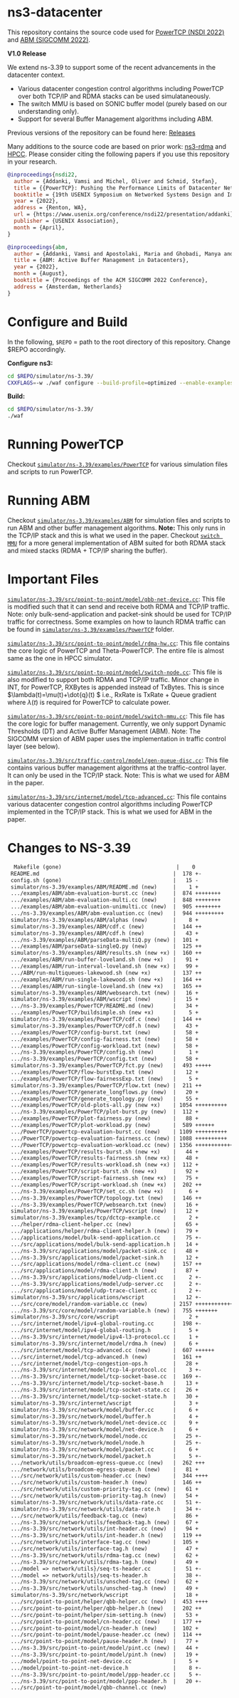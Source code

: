 
# ns3-datacenter

This repository contains the source code used for [PowerTCP (NSDI 2022)](https://www.usenix.org/conference/nsdi22/presentation/addanki) and [ABM (SIGCOMM 2022)](https://dl.acm.org/doi/10.1145/3544216.3544252).

**V1.0 Release**

We extend ns-3.39 to support some of the recent advancements in the datacenter context.
- Various datacenter congestion control algorithms including PowerTCP over both TCP/IP and RDMA stacks can be used simulataneously. 
- The switch MMU is based on SONIC buffer model (purely based on our understanding only). 
- Support for several Buffer Management algorithms including ABM.

Previous versions of the repository can be found here: [Releases](https://github.com/inet-tub/ns3-datacenter/releases/)

Many additions to the source code are based on prior work: [ns3-rdma](https://github.com/bobzhuyb/ns3-rdma) and [HPCC](https://github.com/alibaba-edu/High-Precision-Congestion-Control). Please consider citing the following papers if you use this repository in your research.

```bib
@inproceedings{nsdi22,
  author = {Addanki, Vamsi and Michel, Oliver and Schmid, Stefan},
  title = {{PowerTCP}: Pushing the Performance Limits of Datacenter Networks},
  booktitle = {19th USENIX Symposium on Networked Systems Design and Implementation (NSDI 22)},
  year = {2022},
  address = {Renton, WA},
  url = {https://www.usenix.org/conference/nsdi22/presentation/addanki},
  publisher = {USENIX Association},
  month = {April},
}

@inproceedings{abm,
  author = {Addanki, Vamsi and Apostolaki, Maria and Ghobadi, Manya and Schmid, Stefan and Vanbever, Laurent},
  title = {ABM: Active Buffer Management in Datacenters},
  year = {2022},
  month = {August},
  booktitle = {Proceedings of the ACM SIGCOMM 2022 Conference},
  address = {Amsterdam, Netherlands}
}

```

# Configure and Build

In the following, `$REPO` = path to the root directory of this repository. Change $REPO accordingly.

**Configure ns3:**

```bash
cd $REPO/simulator/ns-3.39/
CXXFLAGS=-w ./waf configure --build-profile=optimized --enable-examples --disable-tests --disable-python
```
**Build:**

```bash
cd $REPO/simulator/ns-3.39/
./waf
```

# Running PowerTCP

Checkout [`simulator/ns-3.39/examples/PowerTCP`](https://github.com/inet-tub/ns3-datacenter/tree/master/simulator/ns-3.39/examples/PowerTCP) for various simulation files and scripts to run PowerTCP. 

# Running ABM

Checkout [`simulator/ns-3.39/examples/ABM`](https://github.com/inet-tub/ns3-datacenter/tree/master/simulator/ns-3.39/examples/ABM) for simulation files and scripts to run ABM and other buffer management algorithms. **Note:** This only runs in the TCP/IP stack and this is what we used in the paper. Checkout [`switch MMU`](simulator/ns-3.39/src/point-to-point/model/switch-mmu.cc) for a more general implementation of ABM suited for both RDMA stack and mixed stacks (RDMA + TCP/IP sharing the buffer).


# Important Files

[`simulator/ns-3.39/src/point-to-point/model/qbb-net-device.cc`](https://github.com/inet-tub/ns3-datacenter/tree/master/simulator/ns-3.39/src/point-to-point/model/qbb-net-device.cc): This file is modified such that it can send and receive both RDMA and TCP/IP traffic. Note: only bulk-send-application and packet-sink should be used for TCP/IP traffic for correctness. Some examples on how to launch RDMA traffic can be found in [`simulator/ns-3.39/examples/PowerTCP`](https://github.com/inet-tub/ns3-datacenter/tree/master/simulator/ns-3.39/examples/PowerTCP) folder.

[`simulator/ns-3.39/src/point-to-point/model/rdma-hw.cc`](https://github.com/inet-tub/ns3-datacenter/tree/master/simulator/ns-3.39/src/point-to-point/model/rdma-hw.cc): This file contains the core logic of PowerTCP and Theta-PowerTCP. The entire file is almost same as the one in HPCC simulator.

[`simulator/ns-3.39/src/point-to-point/model/switch-node.cc`](https://github.com/inet-tub/ns3-datacenter/tree/master/simulator/ns-3.39/src/point-to-point/model/switch-node.cc): This file is also modified to support both RDMA and TCP/IP traffic. Minor change in INT, for PowerTCP, RXBytes is appended instead of TxBytes. This is since $\lambda(t)=\mu(t)+\dot{q}(t) $ i.e., RxRate is TxRate + Queue gradient where $\lambda(t)$ is required for PowerTCP to calculate power.

[`simulator/ns-3.39/src/point-to-point/model/switch-mmu.cc`](https://github.com/inet-tub/ns3-datacenter/tree/master/simulator/ns-3.39/src/point-to-point/model/switch-mmu.cc): This file has the core logic for buffer management. Currently, we only support Dynamic Thresholds (DT) and Active Buffer Management (ABM). Note: The SIGCOMM version of ABM paper uses the implementation in traffic control layer (see below).

[`simulator/ns-3.39/src/traffic-control/model/gen-queue-disc.cc`](https://github.com/inet-tub/ns3-datacenter/tree/master/simulator/ns-3.39/src/traffic-control/model/gen-queue-disc.cc): This file contains various buffer management algorithms at the traffic-control layer. It can only be used in the TCP/IP stack. Note: This is what we used for ABM in the paper.

[`simulator/ns-3.39/src/internet/model/tcp-advanced.cc`](https://github.com/inet-tub/ns3-datacenter/tree/master/simulator/ns-3.39/src/internet/model/tcp-advanced.cc): This file contains various datacenter congestion control algorithms including PowerTCP implemented in the TCP/IP stack. This is what we used for ABM in the paper.

# Changes to NS-3.39

```diff
  Makefile (gone)                                    |    0
 README.md                                          |  178 +-
 config.sh (gone)                                   |   15 -
 simulator/ns-3.39/examples/ABM/README.md (new)     |    1 +
 .../examples/ABM/abm-evaluation-burst.cc (new)     |  874 ++++++++
 .../examples/ABM/abm-evaluation-multi.cc (new)     |  848 ++++++++
 .../examples/ABM/abm-evaluation-unimulti.cc (new)  |  905 ++++++++
 .../ns-3.39/examples/ABM/abm-evaluation.cc (new)   |  944 +++++++++
 simulator/ns-3.39/examples/ABM/alphas (new)        |    8 +
 simulator/ns-3.39/examples/ABM/cdf.c (new)         |  144 ++
 simulator/ns-3.39/examples/ABM/cdf.h (new)         |   43 +
 .../ns-3.39/examples/ABM/parseData-multiQ.py (new) |  101 +
 .../examples/ABM/parseData-singleQ.py (new)        |  125 ++
 simulator/ns-3.39/examples/ABM/results.sh (new +x) |  160 ++
 .../examples/ABM/run-buffer-loveland.sh (new +x)   |   91 +
 .../examples/ABM/run-interval-loveland.sh (new +x) |   99 +
 .../ABM/run-multiqueues-lakewood.sh (new +x)       |  137 ++
 .../examples/ABM/run-single-lakewood.sh (new +x)   |  164 ++
 .../examples/ABM/run-single-loveland.sh (new +x)   |  165 ++
 simulator/ns-3.39/examples/ABM/websearch.txt (new) |   16 +
 simulator/ns-3.39/examples/ABM/wscript (new)       |   15 +
 .../ns-3.39/examples/PowerTCP/README.md (new)      |   34 +
 .../examples/PowerTCP/buildsimple.sh (new +x)      |    5 +
 simulator/ns-3.39/examples/PowerTCP/cdf.c (new)    |  144 ++
 simulator/ns-3.39/examples/PowerTCP/cdf.h (new)    |   43 +
 .../examples/PowerTCP/config-burst.txt (new)       |   58 +
 .../examples/PowerTCP/config-fairness.txt (new)    |   58 +
 .../examples/PowerTCP/config-workload.txt (new)    |   58 +
 .../ns-3.39/examples/PowerTCP/config.sh (new)      |    1 +
 .../ns-3.39/examples/PowerTCP/config.txt (new)     |   58 +
 simulator/ns-3.39/examples/PowerTCP/fct.py (new)   |  493 +++++
 .../examples/PowerTCP/flow-burstExp.txt (new)      |   12 +
 .../examples/PowerTCP/flow-fairnessExp.txt (new)   |    5 +
 simulator/ns-3.39/examples/PowerTCP/flow.txt (new) |  211 ++
 .../examples/PowerTCP/generate_longflows.py (new)  |   20 +
 .../examples/PowerTCP/generate_topology.py (new)   |   55 +
 .../examples/PowerTCP/old-plots-all.py (new +x)    | 1054 ++++++++++
 .../ns-3.39/examples/PowerTCP/plot-burst.py (new)  |  112 +
 .../examples/PowerTCP/plot-fairness.py (new)       |   88 +
 .../examples/PowerTCP/plot-workload.py (new)       |  589 ++++++
 .../PowerTCP/powertcp-evaluation-burst.cc (new)    | 1109 ++++++++++
 .../PowerTCP/powertcp-evaluation-fairness.cc (new) | 1088 ++++++++++
 .../PowerTCP/powertcp-evaluation-workload.cc (new) | 1356 ++++++++++++
 .../examples/PowerTCP/results-burst.sh (new +x)    |   44 +
 .../examples/PowerTCP/results-fairness.sh (new +x) |   48 +
 .../examples/PowerTCP/results-workload.sh (new +x) |  112 +
 .../examples/PowerTCP/script-burst.sh (new +x)     |   92 +
 .../examples/PowerTCP/script-fairness.sh (new +x)  |   75 +
 .../examples/PowerTCP/script-workload.sh (new +x)  |  202 ++
 .../ns-3.39/examples/PowerTCP/set_cc.sh (new +x)   |    6 +
 .../ns-3.39/examples/PowerTCP/topology.txt (new)   |  146 ++
 .../ns-3.39/examples/PowerTCP/websearch.txt (new)  |   16 +
 simulator/ns-3.39/examples/PowerTCP/wscript (new)  |   12 +
 simulator/ns-3.39/examples/tcp/dctcp-example.cc    |    2 +
 .../helper/rdma-client-helper.cc (new)             |   65 +
 .../applications/helper/rdma-client-helper.h (new) |   79 +
 .../applications/model/bulk-send-application.cc    |   75 +-
 .../src/applications/model/bulk-send-application.h |   14 +
 .../ns-3.39/src/applications/model/packet-sink.cc  |   48 +
 .../ns-3.39/src/applications/model/packet-sink.h   |   12 +
 .../src/applications/model/rdma-client.cc (new)    |  157 ++
 .../src/applications/model/rdma-client.h (new)     |   87 +
 .../ns-3.39/src/applications/model/udp-client.cc   |    2 +-
 .../ns-3.39/src/applications/model/udp-server.cc   |    2 +-
 .../src/applications/model/udp-trace-client.cc     |    2 +-
 simulator/ns-3.39/src/applications/wscript         |   12 +-
 .../src/core/model/random-variable.cc (new)        | 2157 ++++++++++++++++++++
 .../ns-3.39/src/core/model/random-variable.h (new) |  755 +++++++
 simulator/ns-3.39/src/core/wscript                 |    2 +
 .../src/internet/model/ipv4-global-routing.cc      |  198 +-
 .../src/internet/model/ipv4-global-routing.h       |    5 +
 .../ns-3.39/src/internet/model/ipv4-l3-protocol.cc |    1 +
 simulator/ns-3.39/src/internet/model/rdma.h (new)  |    6 +
 .../src/internet/model/tcp-advanced.cc (new)       |  607 ++++++
 .../src/internet/model/tcp-advanced.h (new)        |  161 ++
 .../src/internet/model/tcp-congestion-ops.h        |   28 +
 .../ns-3.39/src/internet/model/tcp-l4-protocol.cc  |    3 +-
 .../ns-3.39/src/internet/model/tcp-socket-base.cc  |  169 +-
 .../ns-3.39/src/internet/model/tcp-socket-base.h   |   13 +
 .../ns-3.39/src/internet/model/tcp-socket-state.cc |   26 +
 .../ns-3.39/src/internet/model/tcp-socket-state.h  |   30 +
 simulator/ns-3.39/src/internet/wscript             |    3 +
 simulator/ns-3.39/src/network/model/buffer.cc      |    6 +
 simulator/ns-3.39/src/network/model/buffer.h       |    4 +
 simulator/ns-3.39/src/network/model/net-device.cc  |    9 +
 simulator/ns-3.39/src/network/model/net-device.h   |    6 +
 simulator/ns-3.39/src/network/model/node.cc        |   25 +-
 simulator/ns-3.39/src/network/model/node.h         |   25 +-
 simulator/ns-3.39/src/network/model/packet.cc      |    6 +
 simulator/ns-3.39/src/network/model/packet.h       |    5 +-
 .../network/utils/broadcom-egress-queue.cc (new)   |  262 +++
 .../network/utils/broadcom-egress-queue.h (new)    |   81 +
 .../src/network/utils/custom-header.cc (new)       |  344 ++++
 .../src/network/utils/custom-header.h (new)        |  146 ++
 .../src/network/utils/custom-priority-tag.cc (new) |   61 +
 .../src/network/utils/custom-priority-tag.h (new)  |   54 +
 simulator/ns-3.39/src/network/utils/data-rate.cc   |   51 +-
 simulator/ns-3.39/src/network/utils/data-rate.h    |   34 +-
 .../src/network/utils/feedback-tag.cc (new)        |   86 +
 .../ns-3.39/src/network/utils/feedback-tag.h (new) |   67 +
 .../ns-3.39/src/network/utils/int-header.cc (new)  |   94 +
 .../ns-3.39/src/network/utils/int-header.h (new)   |  119 ++
 .../src/network/utils/interface-tag.cc (new)       |  105 +
 .../src/network/utils/interface-tag.h (new)        |   47 +
 .../ns-3.39/src/network/utils/rdma-tag.cc (new)    |   62 +
 .../ns-3.39/src/network/utils/rdma-tag.h (new)     |   49 +
 .../model => network/utils}/seq-ts-header.cc       |   51 +-
 .../model => network/utils}/seq-ts-header.h        |   38 +-
 .../ns-3.39/src/network/utils/unsched-tag.cc (new) |   62 +
 .../ns-3.39/src/network/utils/unsched-tag.h (new)  |   49 +
 simulator/ns-3.39/src/network/wscript              |   18 +
 .../src/point-to-point/helper/qbb-helper.cc (new)  |  453 ++++
 .../src/point-to-point/helper/qbb-helper.h (new)   |  202 ++
 .../src/point-to-point/helper/sim-setting.h (new)  |   53 +
 .../src/point-to-point/model/cn-header.cc (new)    |  177 ++
 .../src/point-to-point/model/cn-header.h (new)     |  102 +
 .../src/point-to-point/model/pause-header.cc (new) |  114 ++
 .../src/point-to-point/model/pause-header.h (new)  |   77 +
 .../ns-3.39/src/point-to-point/model/pint.cc (new) |   44 +
 .../ns-3.39/src/point-to-point/model/pint.h (new)  |   19 +
 .../model/point-to-point-net-device.cc             |    5 +
 .../model/point-to-point-net-device.h              |    8 +-
 .../ns-3.39/src/point-to-point/model/ppp-header.cc |    5 +-
 .../ns-3.39/src/point-to-point/model/ppp-header.h  |   20 +-
 .../src/point-to-point/model/qbb-channel.cc (new) 

```
